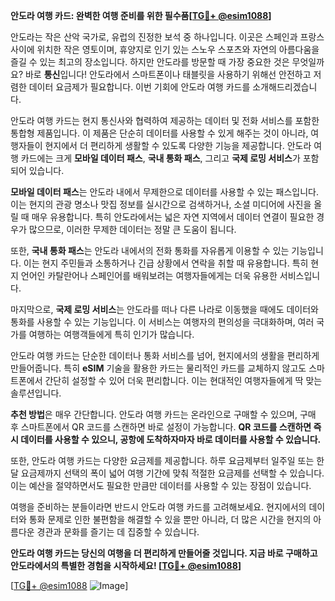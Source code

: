 **안도라 여행 카드: 완벽한 여행 준비를 위한 필수품[[TG💪+ @esim1088](https://t.me/s/esim1088)]**

안도라는 작은 산악 국가로, 유럽의 진정한 보석 중 하나입니다. 이곳은 스페인과 프랑스 사이에 위치한 작은 영토이며, 휴양지로 인기 있는 스노우 스포츠와 자연의 아름다움을 즐길 수 있는 최고의 장소입니다. 하지만 안도라를 방문할 때 가장 중요한 것은 무엇일까요? 바로 **통신**입니다! 안도라에서 스마트폰이나 태블릿을 사용하기 위해선 안전하고 저렴한 데이터 요금제가 필요합니다. 이번 기회에 안도라 여행 카드를 소개해드리겠습니다.

안도라 여행 카드는 현지 통신사와 협력하여 제공하는 데이터 및 전화 서비스를 포함한 통합형 제품입니다. 이 제품은 단순히 데이터를 사용할 수 있게 해주는 것이 아니라, 여행자들이 현지에서 더 편리하게 생활할 수 있도록 다양한 기능을 제공합니다. 안도라 여행 카드에는 크게 **모바일 데이터 패스**, **국내 통화 패스**, 그리고 **국제 로밍 서비스**가 포함되어 있습니다.

**모바일 데이터 패스**는 안도라 내에서 무제한으로 데이터를 사용할 수 있는 패스입니다. 이는 현지의 관광 명소나 맛집 정보를 실시간으로 검색하거나, 소셜 미디어에 사진을 올릴 때 매우 유용합니다. 특히 안도라에서는 넓은 자연 지역에서 데이터 연결이 필요한 경우가 많으므로, 이러한 무제한 데이터는 정말 큰 도움이 됩니다.

또한, **국내 통화 패스**는 안도라 내에서의 전화 통화를 자유롭게 이용할 수 있는 기능입니다. 이는 현지 주민들과 소통하거나 긴급 상황에서 연락을 취할 때 유용합니다. 특히 현지 언어인 카탈란어나 스페인어를 배워보려는 여행자들에게는 더욱 유용한 서비스입니다.

마지막으로, **국제 로밍 서비스**는 안도라를 떠나 다른 나라로 이동했을 때에도 데이터와 통화를 사용할 수 있는 기능입니다. 이 서비스는 여행자의 편의성을 극대화하며, 여러 국가를 여행하는 여행객들에게 특히 인기가 많습니다.

안도라 여행 카드는 단순한 데이터나 통화 서비스를 넘어, 현지에서의 생활을 편리하게 만들어줍니다. 특히 **eSIM** 기술을 활용한 카드는 물리적인 카드를 교체하지 않고도 스마트폰에서 간단히 설정할 수 있어 더욱 편리합니다. 이는 현대적인 여행자들에게 딱 맞는 솔루션입니다.

**추천 방법**은 매우 간단합니다. 안도라 여행 카드는 온라인으로 구매할 수 있으며, 구매 후 스마트폰에서 QR 코드를 스캔하면 바로 설정이 가능합니다. **QR 코드를 스캔하면 즉시 데이터를 사용할 수 있으니, 공항에 도착하자마자 바로 데이터를 사용할 수 있습니다.**

또한, 안도라 여행 카드는 다양한 요금제를 제공합니다. 하루 요금제부터 일주일 또는 한 달 요금제까지 선택의 폭이 넓어 여행 기간에 맞춰 적절한 요금제를 선택할 수 있습니다. 이는 예산을 절약하면서도 필요한 만큼만 데이터를 사용할 수 있는 장점이 있습니다.

여행을 준비하는 분들이라면 반드시 안도라 여행 카드를 고려해보세요. 현지에서의 데이터와 통화 문제로 인한 불편함을 해결할 수 있을 뿐만 아니라, 더 많은 시간을 현지의 아름다운 경관과 문화를 즐기는 데 집중할 수 있습니다.

**안도라 여행 카드는 당신의 여행을 더 편리하게 만들어줄 것입니다. 지금 바로 구매하고 안도라에서의 특별한 경험을 시작하세요! [[TG💪+ @esim1088](https://t.me/s/esim1088)]**

[[TG💪+ @esim1088](https://t.me/s/esim1088) ![Image](https://i.postimg.cc/Y0z9fWf4/image.png)]